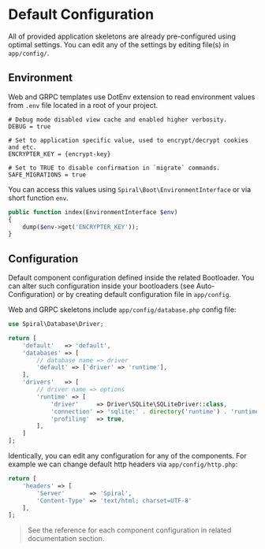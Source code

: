 # Default Configuration
All of provided application skeletons are already pre-configured using optimal settings. You can edit any of the settings
by editing file(s) in `app/config/`.

## Environment
Web and GRPC templates use DotEnv extension to read environment values from `.env` file located in a root of your project.

```dotenv
# Debug mode disabled view cache and enabled higher verbosity.
DEBUG = true

# Set to application specific value, used to encrypt/decrypt cookies and etc.
ENCRYPTER_KEY = {encrypt-key}

# Set to TRUE to disable confirmation in `migrate` commands.
SAFE_MIGRATIONS = true
```

You can access this values using `Spiral\Boot\EnvironmentInterface` or via short function `env`.

```php
public function index(EnvironmentInterface $env)
{
    dump($env->get('ENCRYPTER_KEY'));
}
```

## Configuration
Default component configuration defined inside the related Bootloader. You can alter such configuration inside your 
bootloaders (see Auto-Configuration) or by creating default configuration file in `app/config`.

Web and GRPC skeletons include `app/config/database.php` config file:

```php
use Spiral\Database\Driver;

return [
    'default'   => 'default',
    'databases' => [
        // database name => driver
        'default' => ['driver' => 'runtime'],
    ],
    'drivers'   => [
        // driver name => options
        'runtime' => [
            'driver'     => Driver\SQLite\SQLiteDriver::class,
            'connection' => 'sqlite:' . directory('runtime') . 'runtime.db',
            'profiling'  => true,
        ],
    ]
];
```

Identically, you can edit any configuration for any of the components. For example we can change default http headers 
via `app/config/http.php`:

```php
return [
    'headers' => [
        'Server'       => 'Spiral',
        'Content-Type' => 'text/html; charset=UTF-8'
    ],
];
```

> See the reference for each component configuration in related documentation section. 